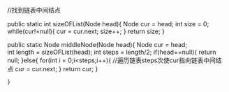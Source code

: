 //找到链表中间结点

public static int sizeOFList(Node head){
        Node cur = head;
        int size = 0;
        while(cur!=null){
            cur = cur.next;
            size++;
        }
        return size;
    }

public static Node middleNode(Node head){
        Node cur = head;  
        int length = sizeOFList(head);
        int steps = length/2;
        if(head==null){
            return null;
        }else{
            for(int i = 0;i<steps;i++){  //遍历链表steps次使cur指向链表中间结点
                cur = cur.next;
            }
            return cur;
            }

    }